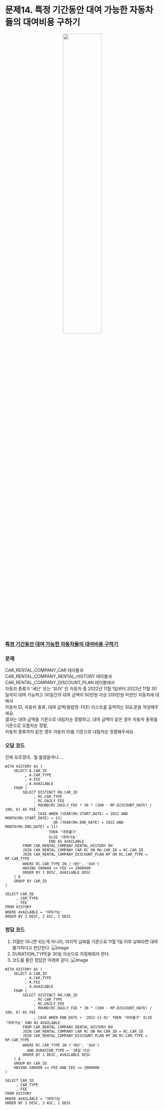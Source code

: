 # 문제14. 특정 기간동안 대여 가능한 자동차들의 대여비용 구하기
<center><img src="https://user-images.githubusercontent.com/77037338/210046724-5f984c66-80c3-4c70-9fdc-32371e86c30c.png" width="50%" height="50%"></center>

### [특정 기간동안 대여 가능한 자동차들의 대여비용 구하기](https://school.programmers.co.kr/learn/courses/30/lessons/157339)

### 문제
CAR_RENTAL_COMPANY_CAR 테이블과 CAR_RENTAL_COMPANY_RENTAL_HISTORY 테이블과 CAR_RENTAL_COMPANY_DISCOUNT_PLAN 테이블에서 <br>
자동차 종류가 '세단' 또는 'SUV' 인 자동차 중 2022년 11월 1일부터 2022년 11월 30일까지 대여 가능하고 30일간의 대여 금액이 50만원 이상 200만원 미만인 자동차에 대해서<br>
자동차 ID, 자동차 종류, 대여 금액(컬럼명: FEE) 리스트를 출력하는 SQL문을 작성해주세요. <br>
결과는 대여 금액을 기준으로 내림차순 정렬하고, 대여 금액이 같은 경우 자동차 종류를 기준으로 오름차순 정렬, <br>
자동차 종류까지 같은 경우 자동차 ID를 기준으로 내림차순 정렬해주세요.<br>

### 오답 코드
진짜 모르겠네.. 뭘 틀렸을까나....
```Mysql
WITH HISTORY AS (
    SELECT A.CAR_ID
         , A.CAR_TYPE
         , A.FEE
         , A.AVAILABLE
    FROM (
        SELECT DISTINCT RH.CAR_ID
             , RC.CAR_TYPE
             , RC.DAILY_FEE
             , ROUND(RC.DAILY_FEE * 30 * (100 - RP.DISCOUNT_RATE) / 100, 0) AS FEE
             , CASE WHEN (YEAR(RH.START_DATE) = 2022 AND MONTH(RH.START_DATE) = 11)
                      OR (YEAR(RH.END_DATE) = 2022 AND MONTH(RH.END_DATE) = 11)
                    THEN '대여불가'
                    ELSE '대여가능'
                    END AS AVAILABLE         
        FROM CAR_RENTAL_COMPANY_RENTAL_HISTORY RH
        JOIN CAR_RENTAL_COMPANY_CAR RC ON RH.CAR_ID = RC.CAR_ID
        JOIN CAR_RENTAL_COMPANY_DISCOUNT_PLAN RP ON RC.CAR_TYPE = RP.CAR_TYPE
        WHERE RC.CAR_TYPE IN ('세단', 'SUV')
        HAVING 500000 <= FEE <= 2000000
        ORDER BY 1 DESC, AVAILABLE DESC
    ) A
    GROUP BY CAR_ID
)

SELECT CAR_ID
     , CAR_TYPE
     , FEE
FROM HISTORY
WHERE AVAILABLE = '대여가능'
ORDER BY 3 DESC, 2 ASC, 1 DESC
```
### 정답 코드
1. 11월만 아니면 되는게 아니라, 마지막 날짜를 기준으로 11월 1일 이후 날짜라면 대여불가하다고 판단한다.
![image](https://user-images.githubusercontent.com/77037338/219431309-c0a1948b-5f26-49f8-be59-16b5688a2416.png)
2. DURATION_TYPE을 30일 이상으로 지정해줘야 한다.
3. 코드를 돌린 정답은 아래와 같다.
![image](https://user-images.githubusercontent.com/77037338/219431905-bed9644f-6a3f-4367-9bc5-eff5cde0b43c.png)


```Mysql
WITH HISTORY AS (
    SELECT A.CAR_ID
         , A.CAR_TYPE
         , A.FEE
         , A.AVAILABLE
    FROM (
        SELECT DISTINCT RH.CAR_ID
             , RC.CAR_TYPE
             , RC.DAILY_FEE
             , ROUND(RC.DAILY_FEE * 30 * (100 - RP.DISCOUNT_RATE) / 100, 0) AS FEE
             , CASE WHEN END_DATE > '2022-11-01' THEN '대여불가' ELSE '대여가능' END AS AVAILABLE
        FROM CAR_RENTAL_COMPANY_RENTAL_HISTORY RH
        JOIN CAR_RENTAL_COMPANY_CAR RC ON RH.CAR_ID = RC.CAR_ID
        JOIN CAR_RENTAL_COMPANY_DISCOUNT_PLAN RP ON RC.CAR_TYPE = RP.CAR_TYPE
        WHERE RC.CAR_TYPE IN ('세단', 'SUV')
          AND DURATION_TYPE = '30일 이상'
        ORDER BY 1 DESC, AVAILABLE DESC
    ) A
    GROUP BY CAR_ID
    HAVING 500000 <= FEE AND FEE <= 2000000
)

SELECT CAR_ID
     , CAR_TYPE
     , FEE
FROM HISTORY
WHERE AVAILABLE = '대여가능'
ORDER BY 3 DESC, 2 ASC, 1 DESC
```

